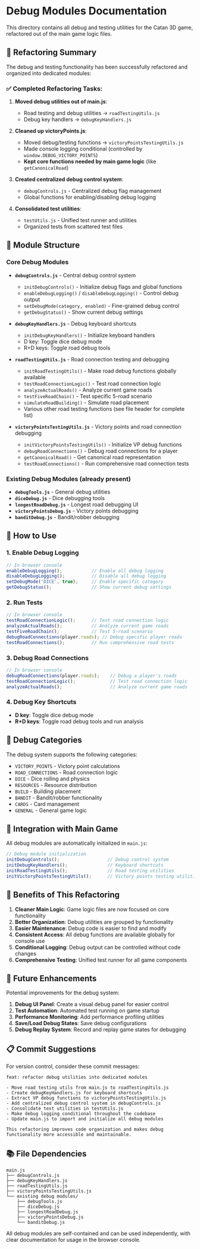 # Debug Modules Documentation

This directory contains all debug and testing utilities for the Catan 3D game, refactored out of the main game logic files.

## 🎯 Refactoring Summary

The debug and testing functionality has been successfully refactored and organized into dedicated modules:

### ✅ Completed Refactoring Tasks:

1. **Moved debug utilities out of main.js**:
   - Road testing and debug utilities → `roadTestingUtils.js`
   - Debug key handlers → `debugKeyHandlers.js`

2. **Cleaned up victoryPoints.js**:
   - Moved debug/testing functions → `victoryPointsTestingUtils.js`
   - Made console logging conditional (controlled by `window.DEBUG_VICTORY_POINTS`)
   - **Kept core functions needed by main game logic** (like `getCanonicalRoad`)

3. **Created centralized debug control system**:
   - `debugControls.js` - Centralized debug flag management
   - Global functions for enabling/disabling debug logging

4. **Consolidated test utilities**:
   - `testUtils.js` - Unified test runner and utilities
   - Organized tests from scattered test files

## 📁 Module Structure

### Core Debug Modules

- **`debugControls.js`** - Central debug control system
  - `initDebugControls()` - Initialize debug flags and global functions
  - `enableDebugLogging()` / `disableDebugLogging()` - Control debug output
  - `setDebugMode(category, enabled)` - Fine-grained debug control
  - `getDebugStatus()` - Show current debug settings

- **`debugKeyHandlers.js`** - Debug keyboard shortcuts
  - `initDebugKeyHandlers()` - Initialize keyboard handlers
  - D key: Toggle dice debug mode
  - R+D keys: Toggle road debug tools

- **`roadTestingUtils.js`** - Road connection testing and debugging
  - `initRoadTestingUtils()` - Make road debug functions globally available
  - `testRoadConnectionLogic()` - Test road connection logic
  - `analyzeActualRoads()` - Analyze current game roads
  - `testFiveRoadChain()` - Test specific 5-road scenario
  - `simulateRoadBuilding()` - Simulate road placement
  - Various other road testing functions (see file header for complete list)

- **`victoryPointsTestingUtils.js`** - Victory points and road connection debugging
  - `initVictoryPointsTestingUtils()` - Initialize VP debug functions
  - `debugRoadConnections()` - Debug road connections for a player
  - `getCanonicalRoad()` - Get canonical road representation
  - `testRoadConnections()` - Run comprehensive road connection tests

### Existing Debug Modules (already present)

- **`debugTools.js`** - General debug utilities
- **`diceDebug.js`** - Dice debugging tools
- **`longestRoadDebug.js`** - Longest road debugging UI
- **`victoryPointsDebug.js`** - Victory points debugging
- **`banditDebug.js`** - Bandit/robber debugging

## 🚀 How to Use

### 1. Enable Debug Logging

```javascript
// In browser console
enableDebugLogging();           // Enable all debug logging
disableDebugLogging();          // Disable all debug logging
setDebugMode('DICE', true);     // Enable specific category
getDebugStatus();               // Show current debug settings
```

### 2. Run Tests

```javascript
// In browser console
testRoadConnectionLogic();      // Test road connection logic
analyzeActualRoads();           // Analyze current game roads
testFiveRoadChain();            // Test 5-road scenario
debugRoadConnections(player.roads); // Debug specific player roads
testRoadConnections();          // Run comprehensive road tests
```

### 3. Debug Road Connections

```javascript
// In browser console
debugRoadConnections(player.roads);    // Debug a player's roads
testRoadConnectionLogic();             // Test road connection logic
analyzeActualRoads();                  // Analyze current game roads
```

### 4. Debug Key Shortcuts

- **D key**: Toggle dice debug mode
- **R+D keys**: Toggle road debug tools and run analysis

## 🔧 Debug Categories

The debug system supports the following categories:

- `VICTORY_POINTS` - Victory point calculations
- `ROAD_CONNECTIONS` - Road connection logic
- `DICE` - Dice rolling and physics
- `RESOURCES` - Resource distribution
- `BUILD` - Building placement
- `BANDIT` - Bandit/robber functionality
- `CARDS` - Card management
- `GENERAL` - General game logic

## 📝 Integration with Main Game

All debug modules are automatically initialized in `main.js`:

```javascript
// Debug module initialization
initDebugControls();                  // Debug control system
initDebugKeyHandlers();               // Keyboard shortcuts
initRoadTestingUtils();               // Road testing utilities
initVictoryPointsTestingUtils();      // Victory points testing utilities
```

## 🎯 Benefits of This Refactoring

1. **Cleaner Main Logic**: Game logic files are now focused on core functionality
2. **Better Organization**: Debug utilities are grouped by functionality
3. **Easier Maintenance**: Debug code is easier to find and modify
4. **Consistent Access**: All debug functions are available globally for console use
5. **Conditional Logging**: Debug output can be controlled without code changes
6. **Comprehensive Testing**: Unified test runner for all game components

## 🔮 Future Enhancements

Potential improvements for the debug system:

1. **Debug UI Panel**: Create a visual debug panel for easier control
2. **Test Automation**: Automated test running on game startup
3. **Performance Monitoring**: Add performance profiling utilities
4. **Save/Load Debug States**: Save debug configurations
5. **Debug Replay System**: Record and replay game states for debugging

## 📋 Commit Suggestions

For version control, consider these commit messages:

```
feat: refactor debug utilities into dedicated modules

- Move road testing utils from main.js to roadTestingUtils.js
- Create debugKeyHandlers.js for keyboard shortcuts
- Extract VP debug functions to victoryPointsTestingUtils.js
- Add centralized debug control system in debugControls.js
- Consolidate test utilities in testUtils.js
- Make debug logging conditional throughout the codebase
- Update main.js to import and initialize all debug modules

This refactoring improves code organization and makes debug
functionality more accessible and maintainable.
```

## 📚 File Dependencies

```
main.js
├── debugControls.js
├── debugKeyHandlers.js
├── roadTestingUtils.js
├── victoryPointsTestingUtils.js
└── existing debug modules/
    ├── debugTools.js
    ├── diceDebug.js
    ├── longestRoadDebug.js
    ├── victoryPointsDebug.js
    └── banditDebug.js
```

All debug modules are self-contained and can be used independently, with clear documentation for usage in the browser console.
